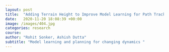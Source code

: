 ```yaml
---
layout: post
title:  "Adding Terrain Height to Improve Model Learning for Path Tracking on Uneven Terrain by a Four Wheel Robot"
date:   2020-11-20 18:08:39 +00:00
image: /images/404.jpg
categories: research
course:
author: "Rohit Sonker, Ashish Dutta"
subtitle: "Model learning and planning for changing dynamics "
---
```


